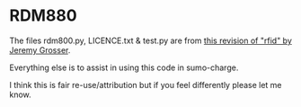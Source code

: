 # RDM880

The files rdm800.py, LICENCE.txt & test.py are from [this revision of "rfid" by Jeremy Grosser](https://github.com/JeremyGrosser/rfid/tree/b55610e3c55dabfb234590c4fd43fcee030d1057).

Everything else is to assist in using this code in sumo-charge.

I think this is fair re-use/attribution but if you feel differently please let
me know.

